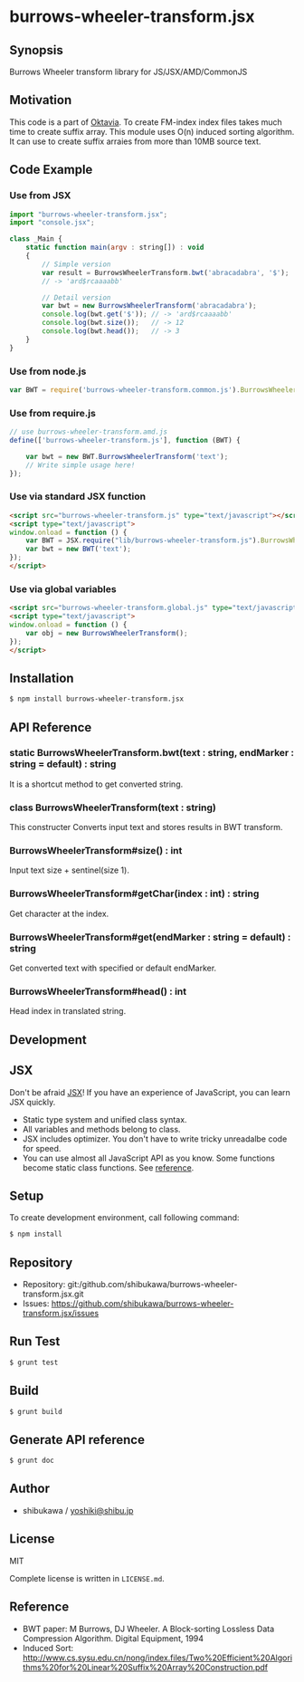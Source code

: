 burrows-wheeler-transform.jsx
===========================================

Synopsis
---------------

Burrows Wheeler transform library for JS/JSX/AMD/CommonJS

Motivation
---------------

This code is a part of [Oktavia](http://oktavia.info).
To create FM-index index files takes much time to create
suffix array. This module uses O(n) induced sorting algorithm.
It can use to create suffix arraies from more than 10MB source text.

Code Example
---------------

### Use from JSX

```js
import "burrows-wheeler-transform.jsx";
import "console.jsx";

class _Main {
    static function main(argv : string[]) : void
    {
        // Simple version
        var result = BurrowsWheelerTransform.bwt('abracadabra', '$');
        // -> 'ard$rcaaaabb'

        // Detail version
        var bwt = new BurrowsWheelerTransform('abracadabra');
        console.log(bwt.get('$')); // -> 'ard$rcaaaabb'
        console.log(bwt.size());   // -> 12
        console.log(bwt.head());   // -> 3
    }
}
```

### Use from node.js

```js
var BWT = require('burrows-wheeler-transform.common.js').BurrowsWheelerTransform;
```

### Use from require.js

```js
// use burrows-wheeler-transform.amd.js
define(['burrows-wheeler-transform.js'], function (BWT) {

    var bwt = new BWT.BurrowsWheelerTransform('text');
    // Write simple usage here!
});
```

### Use via standard JSX function

```html
<script src="burrows-wheeler-transform.js" type="text/javascript"></script>
<script type="text/javascript">
window.onload = function () {
    var BWT = JSX.require("lib/burrows-wheeler-transform.js").BurrowsWheelerTransform;
    var bwt = new BWT('text');
});
</script>
```

### Use via global variables

```html
<script src="burrows-wheeler-transform.global.js" type="text/javascript"></script>
<script type="text/javascript">
window.onload = function () {
    var obj = new BurrowsWheelerTransform();
});
</script>
```

Installation
---------------

```sh
$ npm install burrows-wheeler-transform.jsx
```

API Reference
------------------

### static BurrowsWheelerTransform.bwt(text : string, endMarker : string = default) : string

It is a shortcut method to get converted string.

### class BurrowsWheelerTransform(text : string)

This constructer Converts input text and stores results in BWT transform.

### BurrowsWheelerTransform#size() : int

Input text size + sentinel(size 1).

### BurrowsWheelerTransform#getChar(index : int) : string

Get character at the index.

### BurrowsWheelerTransform#get(endMarker : string = default) : string

Get converted text with specified or default endMarker.

### BurrowsWheelerTransform#head() : int

Head index in translated string.

Development
-------------

## JSX

Don't be afraid [JSX](http://jsx.github.io)! If you have an experience of JavaScript, you can learn JSX
quickly.

* Static type system and unified class syntax.
* All variables and methods belong to class.
* JSX includes optimizer. You don't have to write tricky unreadalbe code for speed.
* You can use almost all JavaScript API as you know. Some functions become static class functions. See [reference](http://jsx.github.io/doc/stdlibref.html).

## Setup

To create development environment, call following command:

```sh
$ npm install
```

## Repository

* Repository: git:/github.com/shibukawa/burrows-wheeler-transform.jsx.git
* Issues: https://github.com/shibukawa/burrows-wheeler-transform.jsx/issues

## Run Test

```sh
$ grunt test
```

## Build

```sh
$ grunt build
```

## Generate API reference

```sh
$ grunt doc
```

Author
---------

* shibukawa / yoshiki@shibu.jp

License
------------

MIT

Complete license is written in `LICENSE.md`.

Reference
------------------

* BWT paper: M Burrows, DJ Wheeler. A Block-sorting Lossless Data Compression Algorithm. Digital Equipment, 1994
* Induced Sort: http://www.cs.sysu.edu.cn/nong/index.files/Two%20Efficient%20Algorithms%20for%20Linear%20Suffix%20Array%20Construction.pdf
